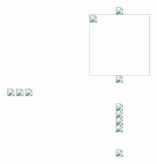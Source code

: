 <div align="center"> <img src="https://metrics.lecoq.io/icefiresong24?template=classic&config.timezone=Asia%2FShanghai"> </div>

<div align="center"> <img height="137px" src="https://github-readme-stats.vercel.app/api?username=icefiresong24&hide_title=true&hide_border=true&show_icons=trueline_height=21&text_color=000&icon_color=000&bg_color=0,ea6161,ffc64d,fffc4d,52fa5a&theme=graywhite" /> </div>

<div align="center"> <img src="https://github-readme-stats.vercel.app/api/top-langs/?username=icefiresong24&hide_title=true&hide_border=true&layout=compact&langs_count=6&text_color=000&icon_color=fff&bg_color=0,52fa5a,4dfcff,c64dff&theme=graywhite" /> </div>

<span > <img src="https://img.shields.io/badge/-HTML5-E34F26?style=flat-square&logo=html5&logoColor=white" /> <img src="https://img.shields.io/badge/-CSS3-1572B6?style=flat-square&logo=css3" /> <img src="https://img.shields.io/badge/-JavaScript-oringe?style=flat-square&logo=javascript" /> </span>


<div align="center"> <img src="https://visitor-badge.glitch.me/badge?page_id=icefiresong24" /> </div>


<div align="center"> <img src="https://activity-graph.herokuapp.com/graph?username=icefiresong24&theme=xcode" /> </div>


<div align="center"> <img src="https://github-readme-streak-stats.herokuapp.com/?user=icefiresong24" /> </div>


<div align="center"> <img src="https://stats.justsong.cn/api/csdn?id=weixin_50915462"> </div>


<h1 align="center"> <a href="https://sunguoqi.com/"> <img src="https://readme-typing-svg.herokuapp.com/?lines=What can I say,Mamba never out!&center=true&size=27"> </a> </h1>
